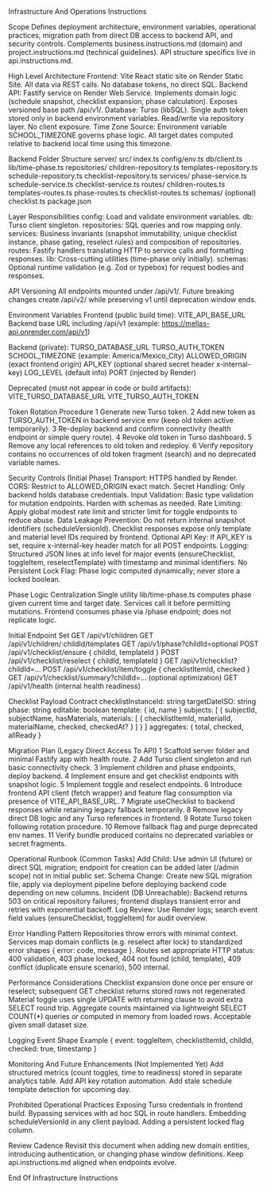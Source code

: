Infrastructure And Operations Instructions

Scope
Defines deployment architecture, environment variables, operational practices, migration path from direct DB access to backend API, and security controls. Complements business.instructions.md (domain) and project.instructions.md (technical guidelines). API structure specifics live in api.instructions.md.

High Level Architecture
Frontend: Vite React static site on Render Static Site. All data via REST calls. No database tokens, no direct SQL.
Backend API: Fastify service on Render Web Service. Implements domain logic (schedule snapshot, checklist expansion, phase calculation). Exposes versioned base path /api/v1/.
Database: Turso (libSQL). Single auth token stored only in backend environment variables. Read/write via repository layer. No client exposure.
Time Zone Source: Environment variable SCHOOL_TIMEZONE governs phase logic. All target dates computed relative to backend local time using this timezone.

Backend Folder Structure
server/
src/
index.ts
config/env.ts
db/client.ts
lib/time-phase.ts
repositories/
children-repository.ts
templates-repository.ts
schedule-repository.ts
checklist-repository.ts
services/
phase-service.ts
schedule-service.ts
checklist-service.ts
routes/
children-routes.ts
templates-routes.ts
phase-routes.ts
checklist-routes.ts
schemas/ (optional)
checklist.ts
package.json

Layer Responsibilities
config: Load and validate environment variables.
db: Turso client singleton.
repositories: SQL queries and row mapping only.
services: Business invariants (snapshot immutability, unique checklist instance, phase gating, reselect rules) and composition of repositories.
routes: Fastify handlers translating HTTP to service calls and formatting responses.
lib: Cross-cutting utilities (time-phase only initially).
schemas: Optional runtime validation (e.g. Zod or typebox) for request bodies and responses.

API Versioning
All endpoints mounted under /api/v1/. Future breaking changes create /api/v2/ while preserving v1 until deprecation window ends.

Environment Variables
Frontend (public build time):
VITE_API_BASE_URL Backend base URL including /api/v1 (example: https://mellas-api.onrender.com/api/v1)

Backend (private):
TURSO_DATABASE_URL
TURSO_AUTH_TOKEN
SCHOOL_TIMEZONE (example: America/Mexico_City)
ALLOWED_ORIGIN (exact frontend origin)
API_KEY (optional shared secret header x-internal-key)
LOG_LEVEL (default info)
PORT (injected by Render)

Deprecated (must not appear in code or build artifacts):
VITE_TURSO_DATABASE_URL
VITE_TURSO_AUTH_TOKEN

Token Rotation Procedure
1 Generate new Turso token.
2 Add new token as TURSO_AUTH_TOKEN in backend service env (keep old token active temporarily).
3 Re-deploy backend and confirm connectivity (health endpoint or simple query route).
4 Revoke old token in Turso dashboard.
5 Remove any local references to old token and redeploy.
6 Verify repository contains no occurrences of old token fragment (search) and no deprecated variable names.

Security Controls (Initial Phase)
Transport: HTTPS handled by Render.
CORS: Restrict to ALLOWED_ORIGIN exact match.
Secret Handling: Only backend holds database credentials.
Input Validation: Basic type validation for mutation endpoints. Harden with schemas as needed.
Rate Limiting: Apply global modest rate limit and stricter limit for toggle endpoints to reduce abuse.
Data Leakage Prevention: Do not return internal snapshot identifiers (scheduleVersionId). Checklist responses expose only template and material level IDs required by frontend.
Optional API Key: If API_KEY is set, require x-internal-key header match for all POST endpoints.
Logging: Structured JSON lines at info level for major events (ensureChecklist, toggleItem, reselectTemplate) with timestamp and minimal identifiers.
No Persistent Lock Flag: Phase logic computed dynamically; never store a locked boolean.

Phase Logic Centralization
Single utility lib/time-phase.ts computes phase given current time and target date. Services call it before permitting mutations. Frontend consumes phase via /phase endpoint; does not replicate logic.

Initial Endpoint Set
GET /api/v1/children
GET /api/v1/children/:childId/templates
GET /api/v1/phase?childId=optional
POST /api/v1/checklist/ensure { childId, templateId }
POST /api/v1/checklist/reselect { childId, templateId }
GET /api/v1/checklist?childId=...
POST /api/v1/checklist/item/toggle { checklistItemId, checked }
GET /api/v1/checklist/summary?childId=... (optional optimization)
GET /api/v1/health (internal health readiness)

Checklist Payload Contract
checklistInstanceId: string
targetDateISO: string
phase: string
editable: boolean
template: { id, name }
subjects: [ { subjectId, subjectName, hasMaterials, materials: [ { checklistItemId, materialId, materialName, checked, checkedAt? } ] } ]
aggregates: { total, checked, allReady }

Migration Plan (Legacy Direct Access To API)
1 Scaffold server folder and minimal Fastify app with health route.
2 Add Turso client singleton and run basic connectivity check.
3 Implement children and phase endpoints, deploy backend.
4 Implement ensure and get checklist endpoints with snapshot logic.
5 Implement toggle and reselect endpoints.
6 Introduce frontend API client (fetch wrapper) and feature flag consumption via presence of VITE_API_BASE_URL.
7 Migrate useChecklist to backend responses while retaining legacy fallback temporarily.
8 Remove legacy direct DB logic and any Turso references in frontend.
9 Rotate Turso token following rotation procedure.
10 Remove fallback flag and purge deprecated env names.
11 Verify bundle produced contains no deprecated variables or secret fragments.

Operational Runbook (Common Tasks)
Add Child: Use admin UI (future) or direct SQL migration; endpoint for creation can be added later (/admin scope) not in initial public set.
Schema Change: Create new SQL migration file, apply via deployment pipeline before deploying backend code depending on new columns.
Incident (DB Unreachable): Backend returns 503 on critical repository failures; frontend displays transient error and retries with exponential backoff.
Log Review: Use Render logs; search event field values (ensureChecklist, toggleItem) for audit overview.

Error Handling Pattern
Repositories throw errors with minimal context.
Services map domain conflicts (e.g. reselect after lock) to standardized error shapes { error: code, message }.
Routes set appropriate HTTP status: 400 validation, 403 phase locked, 404 not found (child, template), 409 conflict (duplicate ensure scenario), 500 internal.

Performance Considerations
Checklist expansion done once per ensure or reselect; subsequent GET checklist returns stored rows not regenerated.
Material toggle uses single UPDATE with returning clause to avoid extra SELECT round trip.
Aggregate counts maintained via lightweight SELECT COUNT(\*) queries or computed in memory from loaded rows. Acceptable given small dataset size.

Logging Event Shape Example
{ event: toggleItem, checklistItemId, childId, checked: true, timestamp }

Monitoring And Future Enhancements (Not Implemented Yet)
Add structured metrics (count toggles, time to readiness) stored in separate analytics table.
Add API key rotation automation.
Add stale schedule template detection for upcoming day.

Prohibited Operational Practices
Exposing Turso credentials in frontend build.
Bypassing services with ad hoc SQL in route handlers.
Embedding scheduleVersionId in any client payload.
Adding a persistent locked flag column.

Review Cadence
Revisit this document when adding new domain entities, introducing authentication, or changing phase window definitions. Keep api.instructions.md aligned when endpoints evolve.

End Of Infrastructure Instructions
